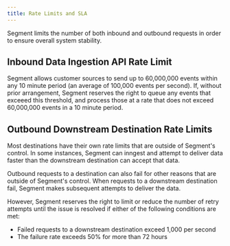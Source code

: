 ```yaml
---
title: Rate Limits and SLA
---
```

Segment limits the number of both inbound and outbound requests in order to ensure overall system stability.

## Inbound Data Ingestion API Rate Limit

Segment allows customer sources to send up to 60,000,000 events within any 10 minute period (an average of 100,000 events per second). If, without prior arrangement, Segment reserves the right to queue any events that exceeed this threshold, and process those at a rate that does not exceed 60,000,000 events in a 10 minute period.

## Outbound Downstream Destination Rate Limits

Most destinations have their own rate limits that are outside of Segment's control. In some instances, Segment can inngest and attempt to deliver data faster than the downstream destination can accept that data. 

Outbound requests to a destination can also fail for other reasons that are outside of Segment's control. When requests to a downstream destination fail, Segment makes subsequent attempts to deliver the data. 

However, Segment reserves the right to limit or reduce the number of retry attempts until the issue is resolved if either of the following conditions are met:

- Failed requests to a downstream destination exceed 1,000 per second
- The failure rate exceeds 50% for more than 72 hours